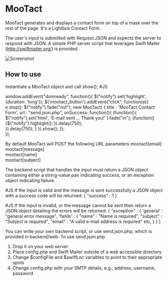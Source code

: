 MooTact
===========
 MooTact generates and displays a contact form on top of a mask over the rest of the page. It's a Lightbox Contact Form.
 
 The user's input is submitted with Request.JSON and expects the server to respond with JSON. A simple PHP server script
 that leverages Swift Mailer (http://swiftmailer.org/) is provided.
 
 ![Screenshot](http://kanjitastic.com/MooTact/images/screenshot.png)

How to use
----------
 Instantiate a MooTact object and call show();
#JS

window.addEvent("domready", function(){
		$("notify").set('highlight', {duration: 'long'});
	  	$('mootact_button').addEvent("click", function(e){
						e.stop();
						$("notify").fade("out");
						new MooTact( { 
        							title 	: 'MooTact Contact Form', 
        							url		: "send.json.php",
        							onSuccess: function(){
        								(function(){
        									$("notify").set('html', 'E-mail sent ... Thank you!' ).fade("in");
        									(function(){$("notify").highlight(); }).delay(750);											
        								}).delay(750);
        							} 
						}).show(); 
		  });			
});

By default MooTact will POST the following URL parameters
mootact[email]	
mootact[message]	
mootact[name]	
mootact[subject]


The backend script that handles the input must return a JSON object containing either a string-value pair indicating 
success, or an exception object indicating failure.


#JS
If the input is valid and the message is sent successfully a JSON object with a success code will be returned:
    { "success" : 1 }


#JS
If the input is invalid, or the message cannot be sent then return a JSON object detailing the errors will be returned:
    {    	"exception" : {
     	  	'general' 	: "general error message",
       		'fields'		: {
    							"name"	    : "Name is required",
    							"subject"	: "Subject is required",
    							"email"     : "A valid e-mail address is required"
    				 			etc,
    			  	  		  } 
    		} }


You can write your own backend script, or use send.json.php, which is provided in backend/web. To use send.json.php
1. Drop it on your web server
2. Place config.php and Swift Mailer outside of a web accessible directory
3. Change $configFile and $swiftLoc variables to point to their appropriate spots
4. Change config.php with your SMTP details, e.g., address, username, password


